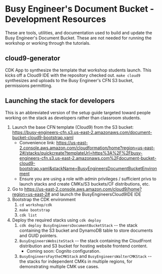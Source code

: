 # Busy Engineer's Document Bucket - Development Resources

These are tools, utilities, and documentation used to build and update the Busy
Engineer's Document Bucket. These are not needed for running the workshop or working
through the tutorials.

## cloud9-generator

CDK App to synthesize the template that workshop students launch. This kicks off a 
Cloud9 IDE with the repository checked out. `make cloud9` synthesizes and uploads to
the Busy Engineer's CFN S3 bucket, permissions permitting.

## Launching the stack for developers

This is an abbreviated version of the setup guide targeted toward people working on
the stack as developers rather than classroom students.

1. Launch the base CFN template (Cloud9) from the S3 bucket: https://busy-engineers-cfn.s3.us-east-2.amazonaws.com/document-bucket-cloud9-bootstrap.yaml
    * Convenience link: https://us-east-2.console.aws.amazon.com/cloudformation/home?region=us-east-2#/stacks/quickcreate?templateUrl=https%3A%2F%2Fbusy-engineers-cfn.s3.us-east-2.amazonaws.com%2Fdocument-bucket-cloud9-bootstrap.yaml&stackName=BusyEngineersDocumentBucketEnvironment
    * Ensure you are using a role with admin privileges / sufficient privs to launch stacks and create CMKs/S3 buckets/CF distributions, etc.
1. Go to https://us-east-2.console.aws.amazon.com/cloud9/home?region=us-east-2# and launch the BusyEngineersCloud9IDE IDE
1. Bootstrap the CDK environment
    1. `cd workshop/cdk`
    1. `make bootstrap`
    1. `cdk list`
1. Deploy the required stacks using `cdk deploy`
    1. `cdk deploy BusyEngineersDocumentBucketStack` -- the stack containing the S3 bucket and DynamoDB table to store documents and GUID pointers.
    1. `BusyEngineersWebsiteStack` -- the stack containing the CloudFront distribution and S3 bucket for hosting website frontend content.
        * Coming soon: Cognito configuration.
    1. `BusyEngineersFaytheCMKStack` and `BusyEngineersWalterCMKStack` -- the stacks for independent CMKs in multiple regions, for demonstrating multiple CMK use cases.
